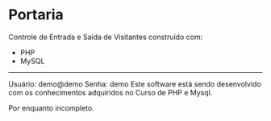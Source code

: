 Portaria
=======

Controle de Entrada e Saída de Visitantes construído com:
* PHP 
* MySQL
---------------
Usuário: demo@demo
Senha: demo
Este software está sendo desenvolvido com os conhecimentos adquiridos no Curso de PHP e Mysql.

Por enquanto incompleto.
